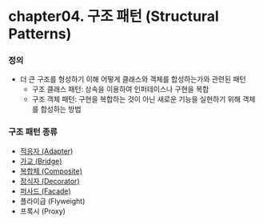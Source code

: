 # chapter04. 구조 패턴 (Structural Patterns)

### 정의
- 더 큰 구조를 형성하기 이해 어떻게 클래스와 객체를 합성하는가와 관련된 패턴
  - 구조 클래스 패턴: 상속을 이용하여 인퍼테이스나 구현을 복합
  - 구조 객체 패턴: 구현을 복합하는 것이 아닌 새로운 기능을 실현하기 위해 객체를 합성하는 방법
  
### 구조 패턴 종류
- [적응자 (Adapter)](https://github.com/Hyunhoo-Kwon/DesignPatterens/tree/master/src/main/java/chapter04/adapter)
- [가교 (Bridge)](https://github.com/Hyunhoo-Kwon/DesignPatterens/tree/master/src/main/java/chapter04/bridge)
- [복합체 (Composite)](https://github.com/Hyunhoo-Kwon/DesignPatterens/tree/master/src/main/java/chapter04/composite)
- [장식자 (Decorator)](https://github.com/Hyunhoo-Kwon/DesignPatterens/tree/master/src/main/java/chapter04/decorator)
- [퍼사드 (Facade)](https://github.com/Hyunhoo-Kwon/DesignPatterens/tree/master/src/main/java/chapter04/facade)
- 플라이급 (Flyweight)
- 프록시 (Proxy)
